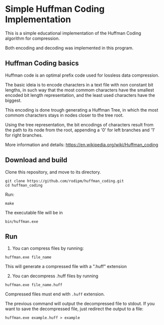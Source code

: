 # Simple Huffman Coding Implementation

This is a simple educational implementation of the Huffman Coding algorithm for compression.

Both encoding and decoding was implemented in this program.

## Huffman Coding basics

Huffman code is an optimal prefix code used for lossless data compression.

The basic ideia is to encode characters in a text file with non constant bit lengths, in such way that the most commom characters have the smallest encoded bit length representation, and the least used characters have the biggest.

This encoding is done trough generating a Huffman Tree, in which the most commom characters stays in nodes closer to the tree root.

Using the tree representation, the bit encodings of characters result from the path to its node from the root, appending a '0' for left branches and '1' for right branches.

More information and details: https://en.wikipedia.org/wiki/Huffman_coding

## Download and build

Clone this repository, and move to its directory.

```
git clone https://github.com/rodipm/huffman_coding.git
cd huffman_coding
```

Run:
```
make
```

The executable file will be in

```
bin/huffman.exe
```

## Run

1. You can compress files by running:

```
huffman.exe file_name
```

This will generate a compressed file with a ".huff" extension

2. You can decompress .huff files by running

```
huffman.exe file_name.huff
```
Compressed files must end with `.huff` extension.

The previous command will output the decompressed file to stdout. If you want to save the decompressed file, just redirect the output to a file:

```
huffman.exe example.huff > example
```
